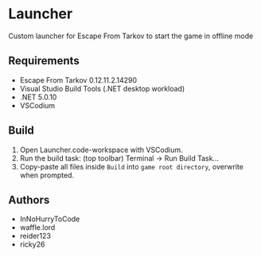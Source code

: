# Launcher

Custom launcher for Escape From Tarkov to start the game in offline mode

## Requirements

- Escape From Tarkov 0.12.11.2.14290
- Visual Studio Build Tools (.NET desktop workload)
- .NET 5.0.10
- VSCodium

## Build

1. Open Launcher.code-workspace with VSCodium.
2. Run the build task: (top toolbar) Terminal -> Run Build Task...
3. Copy-paste all files inside `Build` into `game root directory`, overwrite when prompted.

## Authors

- InNoHurryToCode
- waffle.lord
- reider123
- ricky26